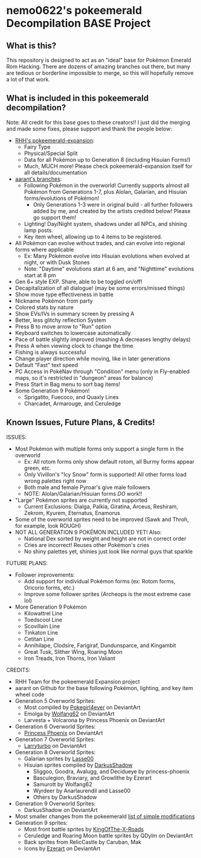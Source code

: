 # nemo0622's pokeemerald Decompilation BASE Project

## What is this?

This repository is designed to act as an "ideal" base for Pokémon Emerald Rom
Hacking. There are dozens of amazing branches out there, but many are tedious or
borderline impossible to merge, so this will hopefully remove a lot of that work.

## What is included in this pokeemerald decompilation?

Note: All credit for this base goes to these creators!! I just did the merging and made some fixes, please support and thank the people below:
- [RHH's pokeemerald-expansion](https://github.com/rh-hideout/pokeemerald-expansion):
    - Fairy Type
    - Physical/Special Split
    - Data for all Pokémon up to Generation 8 (including Hisuian Forms!)
    - Much, MUCH more! Please check pokeemerald-expansion itself for all details/documentation
- [aarant's branches](https://github.com/aarant/pokeemerald):
    - Following Pokémon in the overworld! Currently supports almost all Pokémon from Generations 1-7, plus Alolan, Galarian, and Hisuian forms/evolutions of Pokémon!
        - Only Generations 1-3 were in original build - all further followers added by me, and created by the artists credited below! Please go support them!
    - Lighting! Day/Night system, shadows under all NPCs, and shining lamp posts.
    - Key item wheel, allowing up to 4 items to be registered.
- All Pokémon can evolve without trades, and can evolve into regional forms where applicable
    - Ex: Many Pokémon evolve into Hisuian evolutions when evolved at night, or with Dusk Stones
    - Note: "Daytime" evolutions start at 6 am, and "Nighttime" evolutions start at 8 pm
- Gen 6+ style EXP. Share, able to be toggled on/off!
- Decapitalization of all dialogue! (may be some errors/missed things)
- Show move type effectiveness in battle
- Nickname Pokémon from party
- Colored stats by nature
- Show EVs/IVs in summary screen by pressing A
- Better, less glitchy reflection System
- Press B to move arrow to "Run" option
- Keyboard switches to lowercase automatically
- Pace of battle slightly improved (mashing A decreases lengthy delays)
- Press A when viewing clock to change the time
- Fishing is always successful 
- Change player direction while moving, like in later generations
- Default "Fast" text speed
- PC Access in PokéNav through "Condition" menu (only in Fly-enabled maps, so it's restricted in "dungeon" areas for balance)
- Press Start in Bag menu to sort bag items!
- Some Generation 9 Pokémon!
    - Sprigatito, Fuecoco, and Quaxly Lines
    - Charcadet, Armarouge, and Ceruledge

## Known Issues, Future Plans, & Credits!

ISSUES:
- Most Pokémon with multiple forms only support a single form in the overworld
    - Ex: All rotom forms only show default rotom, all Burmy forms appear green, etc.
    - Only Vivillon's "Icy Snow" form is supported! All other forms load wrong palettes right now
    - Both male and female Pyroar's give male followers
    - NOTE: Alolan/Galarian/Hisuian forms *DO* work!!
- "Large" Pokémon sprites are currently not supported
    - Current Exclusions: Dialga, Palkia, Giratina, Arceus, Reshiram, Zekrom, Kyurem, Eternatus, Enamorus
- Some of the overworld sprites need to be improved (Sawk and Throh, for example, look ROUGH)
- NOT ALL GENERATION 9 POKÉMON INCLUDED YET! Also:
    - National Dex sorted by weight and height are not in correct order
    - Cries are incorrect! Reuses other Pokémon's cries
    - No shiny palettes yet, shinies just look like normal guys that sparkle

FUTURE PLANS:
- Follower improvements:
    - Add support for individual Pokémon forms (ex: Rotom forms, Oricorio forms, etc.)
    - Improve some follower sprites (Archeops is the most extreme case lol)
- More Generation 9 Pokémon
    - Kilowattrel Line
    - Toedscool Line
    - Scovillain Line
    - Tinkaton Line
    - Cetitan Line
    - Annihilape, Clodsire, Farigiraf, Dundunsparce, and Kingambit
    - Great Tusk, Slither Wing, Roaring Moon
    - Iron Treads, Iron Thorns, Iron Valiant

CREDITS:
- RHH Team for the pokeemerald Expansion project
- aarant on Github for the base following Pokémon, lighting, and key item wheel code
- Generation 5 Overworld Sprites: 
    - Most compiled by [Pokegirl4ever](https://www.deviantart.com/pokegirl4ever/art/Completed-pokemon-Unova-overworlds-212553542) on DeviantArt
    - Emolga by [Wolfang62](https://www.deviantart.com/wolfang62/art/Emolga-Sprite-Overworld-833896154) on DeviantArt
    - Larvesta + Volcarona by Princess Phoenix on DeviantArt
- Generation 6 Overworld Sprites:
    - [Princess Phoenix](https://www.deviantart.com/princess-phoenix/art/Gen-6-Kalos-Pokemon-Overworld-Sprites-525954409) on DeviantArt
- Generation 7 Overworld Sprites:
    - [Larryturbo](https://www.deviantart.com/larryturbo/art/Gen-7-Alola-Overworld-Sprites-805455576) on DeviantArt
- Generation 8 Overworld Sprites:
    - Galarian sprites by [Lasse00](https://www.deviantart.com/lasse00/art/Hgss-Galar-Pokemon-Overworls-Sprites-912208276)
    - Hisuian sprites compiled by [DarkusShadow](https://www.deviantart.com/darkusshadow/art/Hgss-Hisuian-Pokemon-Overworld-Sprites-908984387) 
        - Sliggoo, Goodra, Avalugg, and Decidueye by princess-phoenix
        - Basculegion, Braviary, and Growlithe by Ezerart
        - Samurott by Wolfang62
        - Wyrdeer by Anarlaurendil and Lasse00
        - Others by DarkusShadow
- Generation 9 Overworld Sprites:
    - DarkusShadow on DeviantArt
- Most smaller changes from the pokeemerald [list of simple modifications](https://github.com/pret/pokeemerald/wiki/Tutorials)
- Generation 9 sprites:
    - Most front battle sprites by [KingOfThe-X-Roads](https://www.deviantart.com/kingofthe-x-roads/art/Gen-9-Sprites-Pokemon-Scarlet-and-Violet-908341834)
    - Ceruledge and Roaring Moon battle sprites by QDylm on DeviantArt
    - Back sprites from RelicCastle by Caruban, Mak
    - Icons by [Ezerart](https://www.deviantart.com/ezerart/art/Pokemon-Gen-9-Icon-sprites-3DS-Style-944211258) on DeviantArt